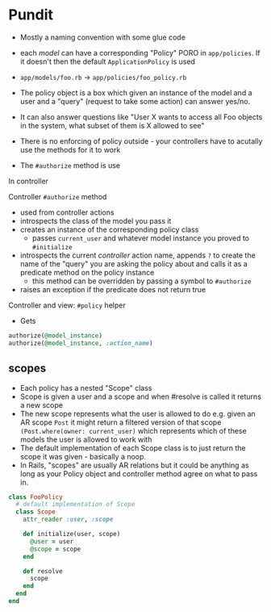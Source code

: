 # Pundit

- Mostly a naming convention with some glue code

- each _model_ can have a corresponding "Policy" PORO in `app/policies`. If it
  doesn't then the default `ApplicationPolicy` is used
- `app/models/foo.rb` -> `app/policies/foo_policy.rb`
- The policy object is a box which given an instance of the model and a user and
  a "query" (request to take some action) can answer yes/no.
- It can also answer questions like "User X wants to access all Foo objects in
  the system, what subset of them is X allowed to see"
- There is no enforcing of policy outside - your controllers have to acutally
  use the methods for it to work

- The `#authorize` method is use

In controller

Controller `#authorize` method

- used from controller actions
- introspects the class of the model you pass it
- creates an instance of the corresponding policy class
    - passes `current_user` and whatever model instance you proved to
      `#initialize`
- introspects the current _controller_ action name, appends `?` to create the
  name of the "query" you are asking the policy about and calls it as a
  predicate method on the policy instance
    - this method can be overridden by passing a symbol to `#authorize`
- raises an exception if the predicate does not return true

Controller and view: `#policy` helper

- Gets

```rb
authorize(@model_instance)
authorize(@model_instance, :action_name)
```

## scopes

- Each policy has a nested "Scope" class
- Scope is given a user and a scope and when #resolve is called it returns a new
  scope
- The new scope represents what the user is allowed to do e.g. given an AR scope
  `Post` it might return a filtered version of that scope
  `(Post.where(owner: current_user)` which represents which of these models the
  user is allowed to work with
- The default implementation of each Scope class is to just return the scope it
  was given - basically a noop.
- In Rails, "scopes" are usually AR relations but it could be anything as long
  as your Policy object and controller method agree on what to pass in.

```rb
class FooPolicy
  # default implementation of Scope
  class Scope
    attr_reader :user, :scope

    def initialize(user, scope)
      @user = user
      @scope = scope
    end

    def resolve
      scope
    end
  end
end
```
